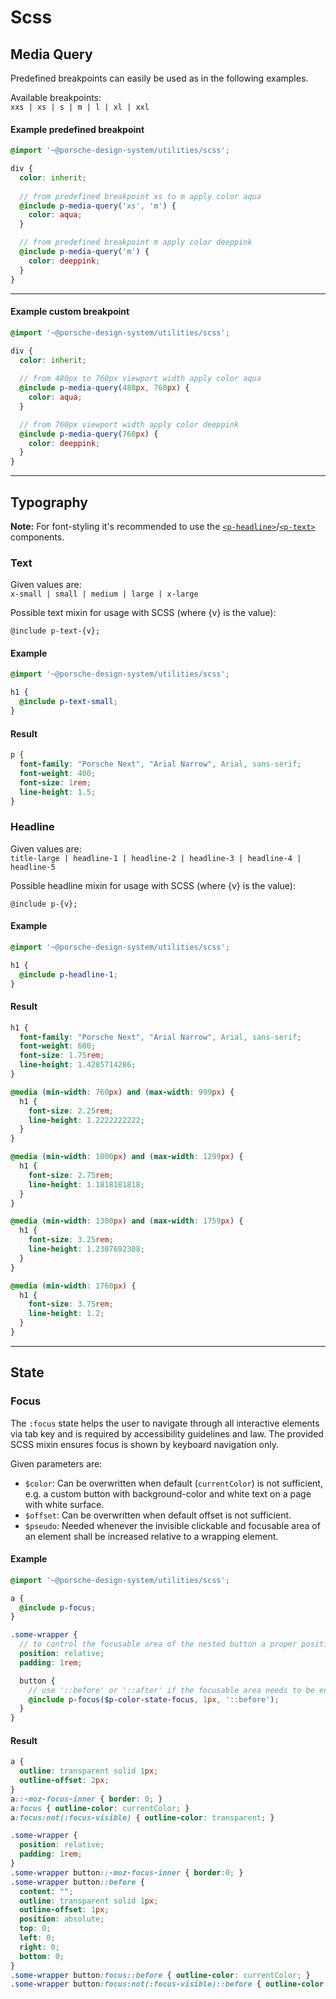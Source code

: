 # Scss

## Media Query
Predefined breakpoints can easily be used as in the following examples.

Available breakpoints:  
`xxs | xs | s | m | l | xl | xxl`

#### Example predefined breakpoint
```scss
@import '~@porsche-design-system/utilities/scss';

div {
  color: inherit;
  
  // from predefined breakpoint xs to m apply color aqua
  @include p-media-query('xs', 'm') {
    color: aqua;
  }

  // from predefined breakpoint m apply color deeppink
  @include p-media-query('m') {
    color: deeppink;
  }
}
```

---

#### Example custom breakpoint
```scss
@import '~@porsche-design-system/utilities/scss';

div {
  color: inherit;
  
  // from 480px to 760px viewport width apply color aqua
  @include p-media-query(480px, 760px) {
    color: aqua;
  }

  // from 760px viewport width apply color deeppink
  @include p-media-query(760px) {
    color: deeppink;
  }
}
```

---

## Typography

**Note:** For font-styling it's recommended to use the [`<p-headline>`](components/typography/headline)/[`<p-text>`](components/typography/text) components.

### Text

Given values are:  
`x-small | small | medium | large | x-large`

Possible text mixin for usage with SCSS (where {v} is the value):
```
@include p-text-{v};
```

#### Example
```scss
@import '~@porsche-design-system/utilities/scss';

h1 {
  @include p-text-small;
}
```

#### Result
```css
p {
  font-family: "Porsche Next", "Arial Narrow", Arial, sans-serif;
  font-weight: 400;
  font-size: 1rem;
  line-height: 1.5;
}
```

### Headline

Given values are:  
`title-large | headline-1 | headline-2 | headline-3 | headline-4 | headline-5`

Possible headline mixin for usage with SCSS (where {v} is the value):
```
@include p-{v};
```

#### Example
```scss
@import '~@porsche-design-system/utilities/scss';

h1 {
  @include p-headline-1;
}
```

#### Result
```css
h1 {
  font-family: "Porsche Next", "Arial Narrow", Arial, sans-serif;
  font-weight: 600;
  font-size: 1.75rem;
  line-height: 1.4285714286;
}

@media (min-width: 760px) and (max-width: 999px) {
  h1 {
    font-size: 2.25rem;
    line-height: 1.2222222222;
  }
}

@media (min-width: 1000px) and (max-width: 1299px) {
  h1 {
    font-size: 2.75rem;
    line-height: 1.1818181818;
  }
}

@media (min-width: 1300px) and (max-width: 1759px) {
  h1 {
    font-size: 3.25rem;
    line-height: 1.2307692308;
  }
}

@media (min-width: 1760px) {
  h1 {
    font-size: 3.75rem;
    line-height: 1.2;
  }
}
```

---

## State

### Focus

The `:focus` state helps the user to navigate through all interactive elements via tab key and is required by accessibility guidelines and law. 
The provided SCSS mixin ensures focus is shown by keyboard navigation only.

Given parameters are: 
* `$color`: Can be overwritten when default (`currentColor`) is not sufficient, e.g. a custom button with background-color and white text on a page with white surface.  
* `$offset`: Can be overwritten when default offset is not sufficient.  
* `$pseudo`: Needed whenever the invisible clickable and focusable area of an element shall be increased relative to a wrapping element.

#### Example

```scss
@import '~@porsche-design-system/utilities/scss';

a {
  @include p-focus;
}

.some-wrapper {
  // to control the focusable area of the nested button a proper position needs to be defined
  position: relative;
  padding: 1rem;

  button {
    // use '::before' or '::after' if the focusable area needs to be enlarged relative to a wrapping element
    @include p-focus($p-color-state-focus, 1px, '::before');
  }
}
```

#### Result

```css
a { 
  outline: transparent solid 1px;
  outline-offset: 2px;
}
a::-moz-focus-inner { border: 0; }
a:focus { outline-color: currentColor; }
a:focus:not(:focus-visible) { outline-color: transparent; }

.some-wrapper {
  position: relative;
  padding: 1rem;
}
.some-wrapper button::-moz-focus-inner { border:0; }
.some-wrapper button::before { 
  content: "";
  outline: transparent solid 1px;
  outline-offset: 1px;
  position: absolute;
  top: 0;
  left: 0;
  right: 0;
  bottom: 0;
}
.some-wrapper button:focus::before { outline-color: currentColor; }
.some-wrapper button:focus:not(:focus-visible)::before { outline-color: transparent; }
```
